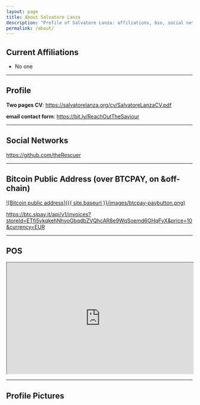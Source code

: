 ```yaml
---
layout: page
title: About Salvatore Lanza
description: "Profile of Salvatore Lanza: affiliations, bio, social networks, photos, public bitcoin address"
permalink: /about/
---
```


## Current Affiliations

*  No one

---

## Profile

**Two pages CV**: <https://salvatorelanza.org/cv/SalvatoreLanzaCV.pdf>

**email contact form**: <https://bit.ly/ReachOutTheSaviour>

---

## Social Networks

<https://github.com/theRescuer>  
<!--- https://ssrn.com/author= -->  
<!--- https://medium.com/@ -->  
<!--- https://twitter.com/ -->  
<!--- https://speakerdeck.com/ -->  
<!-- https://www.reddit.com/user/ -->  
<!--- https://www.slideshare.net/ -->  
<!--- https://facebook.com/ -->  
<!--- https://www.linkedin.com/in/ -->  
<!--- https://youtube.com/c/ -->
<!--- https://scholar.google.com/citations?user= -->

---

## Bitcoin Public Address (over BTCPAY, on &off-chain)

[![Bitcoin public address]({{ site.baseurl }}/images/btcpay-paybutton.png)](https://btc.slpay.it/api/v1/invoices?storeId=ETfi5ykqkehNhyoGbqdbZVQhcAR8e9WqSoemd6GHqFvX&price=10&currency=EUR)

<https://btc.slpay.it/api/v1/invoices?storeId=ETfi5ykqkehNhyoGbqdbZVQhcAR8e9WqSoemd6GHqFvX&price=10&currency=EUR>

---

## POS
<iframe src="https://btc.slpay.it/apps/3ej3DcKX5RhQagfgx2AjpHM9UEiy/pos/" style="width: 100%; height: 300px;"></iframe>

---

## Profile Pictures

<!--- ![Salvatore Lanza]({{ site.baseurl }}/images/201809AmetranoProfileRectangular.jpg) --> 
<!--- [above picture (1200 x 720)]({{ site.baseurl }}/images/201809AmetranoProfileRectangular.jpg) -->   

<!--- [headshot (338 x 338)]({{ site.baseurl }}/images/201809AmetranoProfile.jpg) --> 

<!--- [alternate HD headshot (1217 x 1533)]({{ site.baseurl }}/images/201710AmetranoProfile.jpg) --> 
